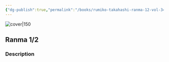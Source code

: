 ```yaml
---
{"dg-publish":true,"permalink":"/books/rumiko-takahashi-ranma-12-vol-34/","title":"\"Ranma 1/2\"","tags":["Fantasy","manga"]}
---
```




![cover|150](http://books.google.com/books/content?id=jlDnAAAACAAJ&printsec=frontcover&img=1&zoom=1&source=gbs_api)

## Ranma 1/2

### Description


```